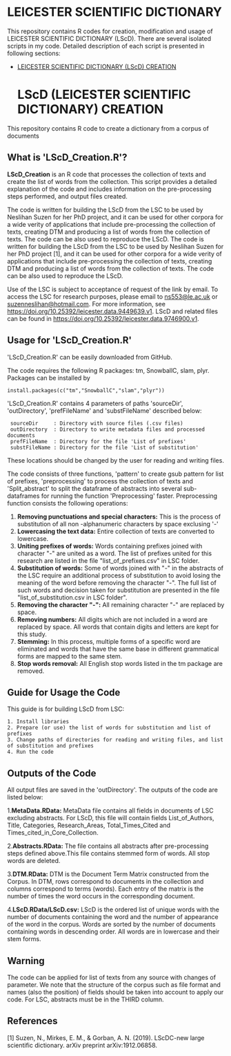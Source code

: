   # LEICESTER SCIENTIFIC DICTIONARY
   
This repository contains R codes for creation, modification and usage of LEICESTER SCIENTIFIC DICTIONARY (LScD). There are several isolated scripts in my code. Detailed description of each script is presented in following sections:
* <a href="#L1">LEICESTER SCIENTIFIC DICTIONARY (LScD) CREATION</a>
   
   # <a name="L1">LScD (LEICESTER SCIENTIFIC DICTIONARY) CREATION</a>
This repository contains R code to create a dictionary from a corpus of documents
  
   ## What is 'LScD_Creation.R'?

**LScD_Creation** is an R code that processes the collection of texts and create the list of words from the collection. This script provides a detailed explanation of the code and includes information on the pre-processing steps performed, and output files created.

The code is written for building the LScD from the LSC to be used by Neslihan Suzen for her PhD project, and it can be used for other corpora for a wide verity of applications that include pre-processing the collection of texts, creating DTM and producing a list of words from the collection of texts. The code can be also used to reproduce the LScD.
The code is written for building the LScD from the LSC to be used by Neslihan Suzen for her PhD project [1], and it can be used for other corpora for a wide verity of applications that include pre-processing the collection of texts, creating DTM and producing a list of words from the collection of texts. The code can be also used to reproduce the LScD.

Use of the LSC is subject to acceptance of request of the link by email. To access the LSC for research purposes, please email to ns553@le.ac.uk or suzenneslihan@hotmail.com. For more information, see https://doi.org/10.25392/leicester.data.9449639.v1. LScD and related files can be found in https://doi.org/10.25392/leicester.data.9746900.v1.

## Usage for 'LScD_Creation.R'
'LScD_Creation.R' can be easily downloaded from GitHub.

The code requires the following R packages: tm, SnowballC, slam, plyr. Packages can be installed by

    install.packages(c("tm","SnowballC","slam","plyr"))
    
'LScD_Creation.R' contains 4 parameters of paths 'sourceDir', 'outDirectory', 'prefFileName' and 'substFileName' described below:

     sourceDir     : Directory with source files (.csv files)
     outDirectory  : Directory to write metadata files and processed documents
     prefFileName  : Directory for the file 'List of prefixes'
     substFileName : Directory for the file 'List of substitution'
  
These locations should be changed by the user for reading and writing files.

The code consists of three functions, 'pattern' to create gsub pattern for list of prefixes, 'preprocessing' to process the collection of texts and 'Split_abstract' to split the dataframe of abstracts into several sub-dataframes for running the function 'Preprocessing' faster. Preprocessing function consists the following operations:

   1.	**Removing punctuations and special characters:** This is the process of substitution of all non -alphanumeric characters by space exclusing '-' 
   2.	**Lowercasing the text data:** Entire collection of texts are converted to lowercase. 
   3.	**Uniting prefixes of words:** Words containing prefixes joined with character "-" are united as a word. The list of prefixes united for this research are listed in the file "list_of_prefixes.csv" in LSC folder. 
   4.	**Substitution of words:** Some of words joined with "-" in the abstracts of the LSC require an additional process of substitution to avoid losing the meaning of the word before removing the character "-". The full list of such words and decision taken for substitution are presented in the file "list_of_substitution.csv in LSC folder". 
   5.	**Removing the character "-":** All remaining character "-" are replaced by space. 
   6.	**Removing numbers:** All digits which are not included in a word are replaced by space. All words that contain digits and letters are kept for this study.
   7.	**Stemming:** In this process, multiple forms of a specific word are eliminated and words that have the same base in different grammatical forms are mapped to the same stem. 
   8.	**Stop words removal:** All English stop words listed in the tm package are removed.


## Guide for Usage the Code
     
This guide is for building LScD from LSC:

    1. Install libraries
    2. Prepare (or use) the list of words for substitution and list of prefixes  
    3. Change paths of directories for reading and writing files, and list of substitution and prefixes
    4. Run the code
      
  ##  Outputs of the Code
    
All output files are saved in the 'outDirectory'. The outputs of the code are listed below:
  
   1.**MetaData.RData:** MetaData file contains all fields in documents of LSC excluding abstracts. For LScD, this file will contain fields List_of_Authors, Title, Categories, Research_Areas, Total_Times_Cited and Times_cited_in_Core_Collection.
  
  2.**Abstracts.RData:** The file contains all abstracts after pre-processing steps defined above.This file contains stemmed form of words. All stop words are deleted.
  
  3.**DTM.RData:** DTM is the Document Term Matrix constructed from the Corpus. In DTM, rows correspond to documents in the collection and columns correspond to terms (words). Each entry of the matrix is the number of times the word occurs in the corresponding document. 
  
  4.**LScD.RData/LScD.csv:** LScD is the ordered list of unique words with the number of documents containing the word and the number of appearance of the word in the corpus. Words are sorted by the number of documents containing words in descending order. All words are in lowercase and their stem forms. 


  ## Warning
 
The code can be applied for list of texts from any source with changes of parameter. We note that the structure of the corpus such as file format and names (also the position) of fields should be taken into account to apply our code.
For LSC, abstracts must be in the THIRD column.

## References 

[1] Suzen, N., Mirkes, E. M., & Gorban, A. N. (2019). LScDC-new large scientific dictionary. arXiv preprint arXiv:1912.06858.
